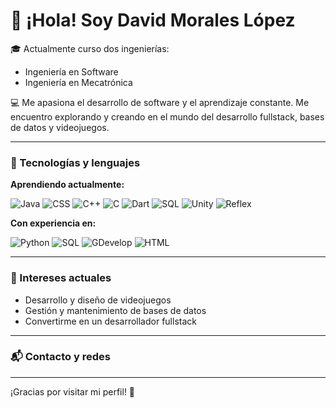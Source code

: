# 👋 ¡Hola! Soy David Morales López

🎓 Actualmente curso dos ingenierías:  
- Ingeniería en Software  
- Ingeniería en Mecatrónica  

💻 Me apasiona el desarrollo de software y el aprendizaje constante. Me encuentro explorando y creando en el mundo del desarrollo fullstack, bases de datos y videojuegos.

---

### 🧠 Tecnologías y lenguajes

**Aprendiendo actualmente:**

![Java](https://img.shields.io/badge/Java-ED8B00?style=for-the-badge&logo=java&logoColor=white)
![CSS](https://img.shields.io/badge/CSS-1572B6?style=for-the-badge&logo=css3&logoColor=white)
![C++](https://img.shields.io/badge/C++-00599C?style=for-the-badge&logo=cplusplus&logoColor=white)
![C](https://img.shields.io/badge/C-00599C?style=for-the-badge&logo=c&logoColor=white)
![Dart](https://img.shields.io/badge/Dart-0175C2?style=for-the-badge&logo=dart&logoColor=white)
![SQL](https://img.shields.io/badge/SQL-4479A1?style=for-the-badge&logo=mysql&logoColor=white)
![Unity](https://img.shields.io/badge/Unity-000000?style=for-the-badge&logo=unity&logoColor=white)
![Reflex](https://img.shields.io/badge/Reflex-02569B?style=for-the-badge&logo=flutter&logoColor=white)


**Con experiencia en:**

![Python](https://img.shields.io/badge/Python-3776AB?style=for-the-badge&logo=python&logoColor=white)
![SQL](https://img.shields.io/badge/SQL-4479A1?style=for-the-badge&logo=mysql&logoColor=white)
![GDevelop](https://img.shields.io/badge/GDevelop-5C2D91?style=for-the-badge&logoColor=white)
![HTML](https://img.shields.io/badge/HTML-E34F26?style=for-the-badge&logo=html5&logoColor=white)


---

### 🎯 Intereses actuales

- Desarrollo y diseño de videojuegos  
- Gestión y mantenimiento de bases de datos  
- Convertirme en un desarrollador fullstack  

---

### 📬 Contacto y redes

<!-- Aquí puedes agregar tus redes como LinkedIn, correo o portafolio -->

---

¡Gracias por visitar mi perfil! 🚀
